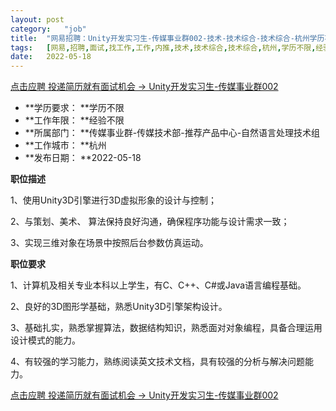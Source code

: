 ```yaml
---
layout:	post
category:	"job"
title:	"网易招聘：Unity开发实习生-传媒事业群002-技术-技术综合-技术综合-杭州学历不限经验不限"
tags:	[网易,招聘,面试,找工作,工作,内推,技术,技术综合,技术综合,杭州,学历不限,经验不限]
date:	2022-05-18
---
```


[点击应聘 投递简历就有面试机会 ->  Unity开发实习生-传媒事业群002](http://mobile.bole.netease.com/bole/boleDetail?id=40322&employeeId=346f03c3cda5f04c&key=all)



- **学历要求： **学历不限
- **工作年限： **经验不限
- **所属部门： **传媒事业群-传媒技术部-推荐产品中心-自然语言处理技术组
- **工作城市： **杭州
- **发布日期： **2022-05-18



**职位描述**

1、使用Unity3D引擎进行3D虚拟形象的设计与控制；

2、与策划、美术、 算法保持良好沟通，确保程序功能与设计需求一致；

3、实现三维对象在场景中按照后台参数仿真运动。



**职位要求**

1、计算机及相关专业本科以上学生，有C、C++、C#或Java语言编程基础。

2、良好的3D图形学基础，熟悉Unity3D引擎架构设计。

3、基础扎实，熟悉掌握算法，数据结构知识，熟悉面对对象编程，具备合理运用设计模式的能力。

4、有较强的学习能力，熟练阅读英文技术文档，具有较强的分析与解决问题能力。



[点击应聘 投递简历就有面试机会 ->  Unity开发实习生-传媒事业群002](http://mobile.bole.netease.com/bole/boleDetail?id=40322&employeeId=346f03c3cda5f04c&key=all)